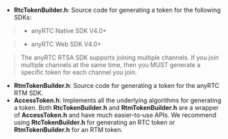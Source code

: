 - **RtcTokenBuilder.h**: Source code for generating a token for the following SDKs:

> - anyRTC Native SDK V4.0+

> - anyRTC Web SDK V4.0+

> The anyRTC RTSA SDK supports joining multiple channels. If you join multiple channels at the same time, then you MUST generate a specific token for each channel you join. 

- **RtmTokenBuilder.h**: Source code for generating a token for the anyRTC RTM SDK. 
- **AccessToken.h**: Implements all the underlying algorithms for generating a token. Both **RtcTokenBuilder.h** and **RtmTokenBuilder.h** are a wrapper of **AccessToken.h** and have much easier-to-use APIs. We recommend using **RtcTokenBuilder.h** for generating an RTC token or **RtmTokenBuilder.h** for an RTM token.
